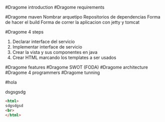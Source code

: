 #Dragome introduction
#Dragome requirements

#Dragome maven
Nombrar arquetipo
Repositorios de dependencias
Forma de hacer el build
Forma de correr la aplicacion con jetty y tomcat



#Dragome 4 steps
1. Declarar interface del servicio
2. Implementar interface de servicio
3. Crear la vista y sus componentes en java
4. Crear HTML marcando los templates a ser usados

#Dragome features
#Dragome SWOT (FODA)
#Dragome architecture
#Dragome 4 programmers
#Dragome tunning





#hola

dsgsgsdg


```html
<html>
sdgsdgsd
<br>
</html>

``` 
